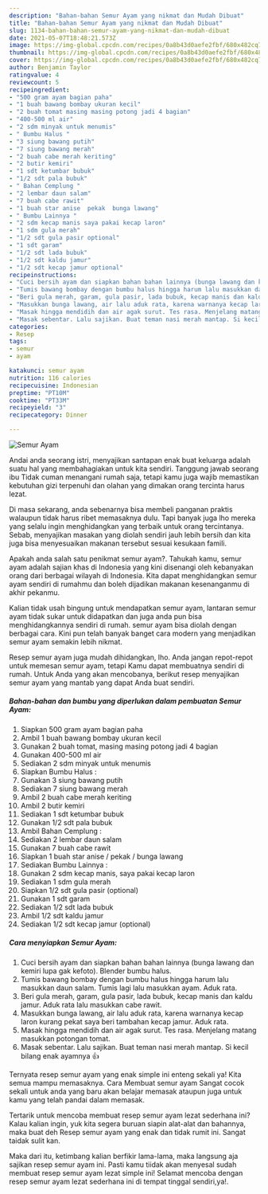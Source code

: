```yaml
---
description: "Bahan-bahan Semur Ayam yang nikmat dan Mudah Dibuat"
title: "Bahan-bahan Semur Ayam yang nikmat dan Mudah Dibuat"
slug: 1134-bahan-bahan-semur-ayam-yang-nikmat-dan-mudah-dibuat
date: 2021-05-07T18:48:21.573Z
image: https://img-global.cpcdn.com/recipes/0a8b43d0aefe2fbf/680x482cq70/semur-ayam-foto-resep-utama.jpg
thumbnail: https://img-global.cpcdn.com/recipes/0a8b43d0aefe2fbf/680x482cq70/semur-ayam-foto-resep-utama.jpg
cover: https://img-global.cpcdn.com/recipes/0a8b43d0aefe2fbf/680x482cq70/semur-ayam-foto-resep-utama.jpg
author: Benjamin Taylor
ratingvalue: 4
reviewcount: 5
recipeingredient:
- "500 gram ayam bagian paha"
- "1 buah bawang bombay ukuran kecil"
- "2 buah tomat masing masing potong jadi 4 bagian"
- "400-500 ml air"
- "2 sdm minyak untuk menumis"
- " Bumbu Halus "
- "3 siung bawang putih"
- "7 siung bawang merah"
- "2 buah cabe merah keriting"
- "2 butir kemiri"
- "1 sdt ketumbar bubuk"
- "1/2 sdt pala bubuk"
- " Bahan Cemplung "
- "2 lembar daun salam"
- "7 buah cabe rawit"
- "1 buah star anise  pekak  bunga lawang"
- " Bumbu Lainnya "
- "2 sdm kecap manis saya pakai kecap laron"
- "1 sdm gula merah"
- "1/2 sdt gula pasir optional"
- "1 sdt garam"
- "1/2 sdt lada bubuk"
- "1/2 sdt kaldu jamur"
- "1/2 sdt kecap jamur optional"
recipeinstructions:
- "Cuci bersih ayam dan siapkan bahan bahan lainnya (bunga lawang dan kemiri lupa gak kefoto). Blender bumbu halus."
- "Tumis bawang bombay dengan bumbu halus hingga harum lalu masukkan daun salam. Tumis lagi lalu masukkan ayam. Aduk rata."
- "Beri gula merah, garam, gula pasir, lada bubuk, kecap manis dan kaldu jamur. Aduk rata lalu masukkan cabe rawit."
- "Masukkan bunga lawang, air lalu aduk rata, karena warnanya kecap laron kurang pekat saya beri tambahan kecap jamur. Aduk rata."
- "Masak hingga mendidih dan air agak surut. Tes rasa. Menjelang matang masukkan potongan tomat."
- "Masak sebentar. Lalu sajikan. Buat teman nasi merah mantap. Si kecil bilang enak ayamnya 👍"
categories:
- Resep
tags:
- semur
- ayam

katakunci: semur ayam 
nutrition: 116 calories
recipecuisine: Indonesian
preptime: "PT10M"
cooktime: "PT33M"
recipeyield: "3"
recipecategory: Dinner

---
```



![Semur Ayam](https://img-global.cpcdn.com/recipes/0a8b43d0aefe2fbf/680x482cq70/semur-ayam-foto-resep-utama.jpg)

Andai anda seorang istri, menyajikan santapan enak buat keluarga adalah suatu hal yang membahagiakan untuk kita sendiri. Tanggung jawab seorang ibu Tidak cuman menangani rumah saja, tetapi kamu juga wajib memastikan kebutuhan gizi terpenuhi dan olahan yang dimakan orang tercinta harus lezat.

Di masa  sekarang, anda sebenarnya bisa membeli panganan praktis walaupun tidak harus ribet memasaknya dulu. Tapi banyak juga lho mereka yang selalu ingin menghidangkan yang terbaik untuk orang tercintanya. Sebab, menyajikan masakan yang diolah sendiri jauh lebih bersih dan kita juga bisa menyesuaikan makanan tersebut sesuai kesukaan famili. 



Apakah anda salah satu penikmat semur ayam?. Tahukah kamu, semur ayam adalah sajian khas di Indonesia yang kini disenangi oleh kebanyakan orang dari berbagai wilayah di Indonesia. Kita dapat menghidangkan semur ayam sendiri di rumahmu dan boleh dijadikan makanan kesenanganmu di akhir pekanmu.

Kalian tidak usah bingung untuk mendapatkan semur ayam, lantaran semur ayam tidak sukar untuk didapatkan dan juga anda pun bisa menghidangkannya sendiri di rumah. semur ayam bisa diolah dengan berbagai cara. Kini pun telah banyak banget cara modern yang menjadikan semur ayam semakin lebih nikmat.

Resep semur ayam juga mudah dihidangkan, lho. Anda jangan repot-repot untuk memesan semur ayam, tetapi Kamu dapat membuatnya sendiri di rumah. Untuk Anda yang akan mencobanya, berikut resep menyajikan semur ayam yang mantab yang dapat Anda buat sendiri.

<!--inarticleads1-->

##### Bahan-bahan dan bumbu yang diperlukan dalam pembuatan Semur Ayam:

1. Siapkan 500 gram ayam bagian paha
1. Ambil 1 buah bawang bombay ukuran kecil
1. Gunakan 2 buah tomat, masing masing potong jadi 4 bagian
1. Gunakan 400-500 ml air
1. Sediakan 2 sdm minyak untuk menumis
1. Siapkan  Bumbu Halus :
1. Gunakan 3 siung bawang putih
1. Sediakan 7 siung bawang merah
1. Ambil 2 buah cabe merah keriting
1. Ambil 2 butir kemiri
1. Sediakan 1 sdt ketumbar bubuk
1. Gunakan 1/2 sdt pala bubuk
1. Ambil  Bahan Cemplung :
1. Sediakan 2 lembar daun salam
1. Gunakan 7 buah cabe rawit
1. Siapkan 1 buah star anise / pekak / bunga lawang
1. Sediakan  Bumbu Lainnya :
1. Gunakan 2 sdm kecap manis, saya pakai kecap laron
1. Sediakan 1 sdm gula merah
1. Siapkan 1/2 sdt gula pasir (optional)
1. Gunakan 1 sdt garam
1. Sediakan 1/2 sdt lada bubuk
1. Ambil 1/2 sdt kaldu jamur
1. Sediakan 1/2 sdt kecap jamur (optional)




<!--inarticleads2-->

##### Cara menyiapkan Semur Ayam:

1. Cuci bersih ayam dan siapkan bahan bahan lainnya (bunga lawang dan kemiri lupa gak kefoto). Blender bumbu halus.
1. Tumis bawang bombay dengan bumbu halus hingga harum lalu masukkan daun salam. Tumis lagi lalu masukkan ayam. Aduk rata.
1. Beri gula merah, garam, gula pasir, lada bubuk, kecap manis dan kaldu jamur. Aduk rata lalu masukkan cabe rawit.
1. Masukkan bunga lawang, air lalu aduk rata, karena warnanya kecap laron kurang pekat saya beri tambahan kecap jamur. Aduk rata.
1. Masak hingga mendidih dan air agak surut. Tes rasa. Menjelang matang masukkan potongan tomat.
1. Masak sebentar. Lalu sajikan. Buat teman nasi merah mantap. Si kecil bilang enak ayamnya 👍




Ternyata resep semur ayam yang enak simple ini enteng sekali ya! Kita semua mampu memasaknya. Cara Membuat semur ayam Sangat cocok sekali untuk anda yang baru akan belajar memasak ataupun juga untuk kamu yang telah pandai dalam memasak.

Tertarik untuk mencoba membuat resep semur ayam lezat sederhana ini? Kalau kalian ingin, yuk kita segera buruan siapin alat-alat dan bahannya, maka buat deh Resep semur ayam yang enak dan tidak rumit ini. Sangat taidak sulit kan. 

Maka dari itu, ketimbang kalian berfikir lama-lama, maka langsung aja sajikan resep semur ayam ini. Pasti kamu tiidak akan menyesal sudah membuat resep semur ayam lezat simple ini! Selamat mencoba dengan resep semur ayam lezat sederhana ini di tempat tinggal sendiri,ya!.

